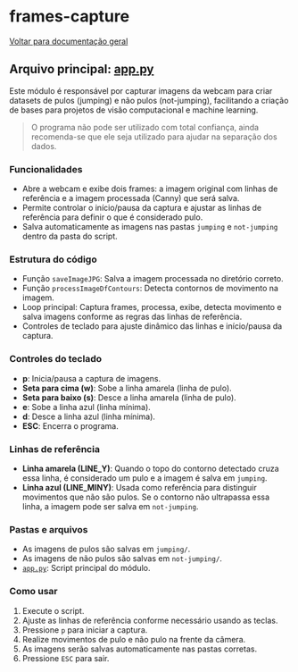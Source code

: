 # frames-capture

[Voltar para documentação geral](./README.md)

## Arquivo principal: [app.py](../frames-capture/app.py)

Este módulo é responsável por capturar imagens da webcam para criar datasets de pulos (jumping) e não pulos (not-jumping), facilitando a criação de bases para projetos de visão computacional e machine learning. 
> O programa não pode ser utilizado com total confiança, ainda recomenda-se que ele seja utilizado para ajudar na separação dos dados.

### Funcionalidades
- Abre a webcam e exibe dois frames: a imagem original com linhas de referência e a imagem processada (Canny) que será salva.
- Permite controlar o início/pausa da captura e ajustar as linhas de referência para definir o que é considerado pulo.
- Salva automaticamente as imagens nas pastas `jumping` e `not-jumping` dentro da pasta do script.

### Estrutura do código
- Função `saveImageJPG`: Salva a imagem processada no diretório correto.
- Função `processImageDfContours`: Detecta contornos de movimento na imagem.
- Loop principal: Captura frames, processa, exibe, detecta movimento e salva imagens conforme as regras das linhas de referência.
- Controles de teclado para ajuste dinâmico das linhas e início/pausa da captura.

### Controles do teclado
- **p**: Inicia/pausa a captura de imagens.
- **Seta para cima (w)**: Sobe a linha amarela (linha de pulo).
- **Seta para baixo (s)**: Desce a linha amarela (linha de pulo).
- **e**: Sobe a linha azul (linha mínima).
- **d**: Desce a linha azul (linha mínima).
- **ESC**: Encerra o programa.

### Linhas de referência
- **Linha amarela (LINE_Y)**: Quando o topo do contorno detectado cruza essa linha, é considerado um pulo e a imagem é salva em `jumping`.
- **Linha azul (LINE_MINY)**: Usada como referência para distinguir movimentos que não são pulos. Se o contorno não ultrapassa essa linha, a imagem pode ser salva em `not-jumping`.

### Pastas e arquivos
- As imagens de pulos são salvas em `jumping/`.
- As imagens de não pulos são salvas em `not-jumping/`.
- [`app.py`](../frames-capture/app.py): Script principal do módulo.

### Como usar
1. Execute o script.
2. Ajuste as linhas de referência conforme necessário usando as teclas.
3. Pressione `p` para iniciar a captura.
4. Realize movimentos de pulo e não pulo na frente da câmera.
5. As imagens serão salvas automaticamente nas pastas corretas.
6. Pressione `ESC` para sair.

